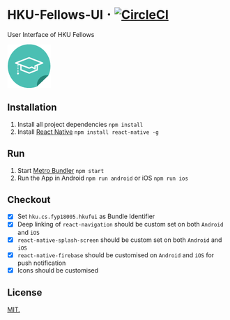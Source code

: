 # HKU-Fellows-UI 𐄁 [![CircleCI](https://circleci.com/gh/cedricpoon/HKU-Fellows-UI.svg?style=svg&circle-token=6906d9c71c73274b18d21eaa58b8ed232551473d)](https://circleci.com/gh/cedricpoon/HKU-Fellows-UI)
User Interface of HKU Fellows

![](./sticker.png)
## Installation
1. Install all project dependencies `npm install`
2. Install [React Native](https://facebook.github.io/react-native/) `npm install react-native -g`
## Run
1. Start [Metro Bundler](https://facebook.github.io/metro/) `npm start`
2. Run the App in Android `npm run android` or iOS `npm run ios`
## Checkout
- [x] Set `hku.cs.fyp18005.hkufui` as Bundle Identifier
- [x] Deep linking of `react-navigation` should be custom set on both `Android` and `iOS`
- [x] `react-native-splash-screen` should be custom set on both `Android` and `iOS`
- [x] `react-native-firebase` should be customised on `Android` and `iOS` for push notification
- [x] Icons should be customised
## License
[MIT.](./LICENSE)
